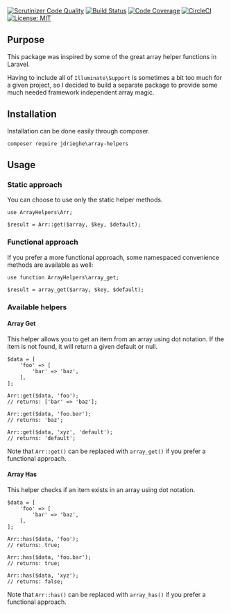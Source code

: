 [![Scrutinizer Code Quality](https://scrutinizer-ci.com/g/jdrieghe/array-helpers/badges/quality-score.png?b=master)](https://scrutinizer-ci.com/g/jdrieghe/array-helpers/?branch=master)
[![Build Status](https://scrutinizer-ci.com/g/jdrieghe/array-helpers/badges/build.png?b=master)](https://scrutinizer-ci.com/g/jdrieghe/array-helpers/build-status/master)
[![Code Coverage](https://scrutinizer-ci.com/g/jdrieghe/array-helpers/badges/coverage.png?b=master)](https://scrutinizer-ci.com/g/jdrieghe/array-helpers/?branch=master)
[![CircleCI](https://circleci.com/gh/jdrieghe/array-helpers/tree/master.svg?style=shield)](https://circleci.com/gh/jdrieghe/array-helpers/tree/master)
[![License: MIT](https://img.shields.io/badge/License-MIT-blue.svg)](https://github.com/jdrieghe/array-helpers/blob/master/LICENSE)

## Purpose

This package was inspired by some of the great array helper functions in Laravel.

Having to include all of `Illuminate\Support` is sometimes a bit too much for a given project, so I decided to build
a separate package to provide some much needed framework independent array magic.

## Installation

Installation can be done easily through composer.

```
composer require jdrieghe\array-helpers
```

## Usage

### Static approach

You can choose to use only the static helper methods.

```
use ArrayHelpers\Arr;

$result = Arr::get($array, $key, $default);
```

### Functional approach

If you prefer a more functional approach, some namespaced convenience methods are available as well:

```
use function ArrayHelpers\array_get;

$result = array_get($array, $key, $default);
```

### Available helpers

#### Array Get

This helper allows you to get an item from an array using dot notation.
If the item is not found, it will return a given default or null.

```
$data = [
    'foo' => [
        'bar' => 'baz',
    ],
];

Arr::get($data, 'foo');
// returns: ['bar' => 'baz'];
 
Arr::get($data, 'foo.bar'); 
// returns: 'baz';

Arr::get($data, 'xyz', 'default');
// returns: 'default';
```

Note that `Arr::get()` can be replaced with `array_get()` if you prefer a functional approach.

#### Array Has

This helper checks if an item exists in an array using dot notation.

```
$data = [
    'foo' => [
        'bar' => 'baz',
    ],
];

Arr::has($data, 'foo');
// returns: true;
 
Arr::has($data, 'foo.bar'); 
// returns: true;

Arr::has($data, 'xyz');
// returns: false;
```

Note that `Arr::has()` can be replaced with `array_has()` if you prefer a functional approach.
